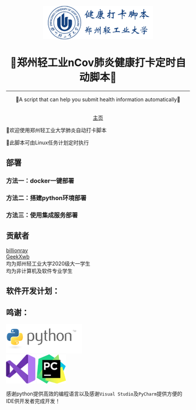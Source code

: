<div align=center><img style="width: 60%;" src="./images/title.png"></div>
<h1 align="center">🎉郑州轻工业nCov肺炎健康打卡定时自动脚本🎉</h1>
<hr>
<p align="center">🍺A script that can help you submit health information automatically🍺</p>
<div class="shields" align="center"><img src="https://img.shields.io/badge/Python-3.7-brightgreen" alt="">
<a href="https://daka.xwwwb.com"><img src="https://img.shields.io/badge/Docs-latest-blueviolet" alt=""></a>
</div>
<div align="center"><a href="https://daka.xwwwb.com">主页</a></div>
<p>👏欢迎使用郑州轻工业大学肺炎自动打卡脚本</p>
<p>🎨此脚本可由Linux任务计划定时执行</p>
<h2>部署</h2>
<h3>方法一：docker一键部署</h3>
<h3>方法二：搭建python环境部署</h3>
<h3>方法三：使用集成服务部署</h3>
<h2>贡献者</h2>
<a target="_blank" href="https://github.com/billionray">billionray</a><br />
<a target="_blank" href="https://github.com/GeekXwb">GeekXwb</a><br />
均为郑州轻工业大学2020级大一学生<br />
均为非计算机及软件专业学生
<h2>软件开发计划：</h2>
<h2>鸣谢：</h2>
<a href="https://www.python.org/"><img src="./images/python.png" alt="" height="80px"></a><br />
<a href="https://visualstudio.microsoft.com/zh-hans/vs/"><img src="./images/vs.png" alt="" height="80px"></a>
<a href="https://www.jetbrains.com/zh-cn/pycharm/"><img src="./images/icon-pycharm.png" alt="" height="80px"></a><br />

感谢python提供高效的编程语言以及感谢`Visual Studio`及`PyCharm`提供方便的IDE供开发者完成开发！
